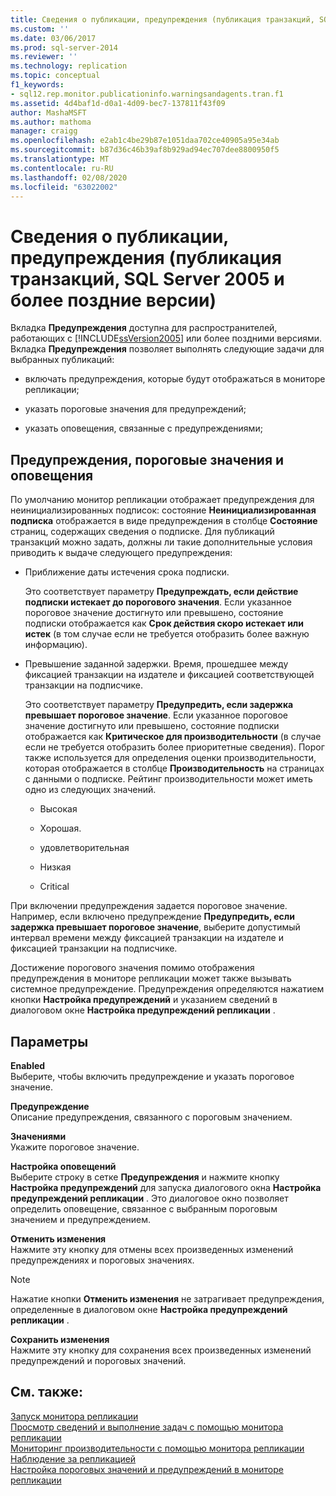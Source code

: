 ```yaml
---
title: Сведения о публикации, предупреждения (публикация транзакций, SQL Server 2005 и более поздних версий) | Документация Майкрософт
ms.custom: ''
ms.date: 03/06/2017
ms.prod: sql-server-2014
ms.reviewer: ''
ms.technology: replication
ms.topic: conceptual
f1_keywords:
- sql12.rep.monitor.publicationinfo.warningsandagents.tran.f1
ms.assetid: 4d4baf1d-d0a1-4d09-bec7-137811f43f09
author: MashaMSFT
ms.author: mathoma
manager: craigg
ms.openlocfilehash: e2ab1c4be29b87e1051daa702ce40905a95e34ab
ms.sourcegitcommit: b87d36c46b39af8b929ad94ec707dee8800950f5
ms.translationtype: MT
ms.contentlocale: ru-RU
ms.lasthandoff: 02/08/2020
ms.locfileid: "63022002"
---
```

# <a name="publication-information-warnings-transactional-publication-sql-server-2005-and-later"></a>Сведения о публикации, предупреждения (публикация транзакций, SQL Server 2005 и более поздние версии)
  Вкладка **Предупреждения** доступна для распространителей, работающих с [!INCLUDE[ssVersion2005](../../includes/ssversion2005-md.md)] или более поздними версиями. Вкладка **Предупреждения** позволяет выполнять следующие задачи для выбранных публикаций:  
  
-   включать предупреждения, которые будут отображаться в мониторе репликации;  
  
-   указать пороговые значения для предупреждений;  
  
-   указать оповещения, связанные с предупреждениями;  
  
## <a name="warnings-thresholds-and-alerts"></a>Предупреждения, пороговые значения и оповещения  
 По умолчанию монитор репликации отображает предупреждения для неинициализированных подписок: состояние **Неинициализированная подписка** отображается в виде предупреждения в столбце **Состояние** страниц, содержащих сведения о подписке. Для публикаций транзакций можно задать, должны ли такие дополнительные условия приводить к выдаче следующего предупреждения:  
  
-   Приближение даты истечения срока подписки.  
  
     Это соответствует параметру **Предупреждать, если действие подписки истекает до порогового значения**. Если указанное пороговое значение достигнуто или превышено, состояние подписки отображается как **Срок действия скоро истекает или истек** (в том случае если не требуется отобразить более важную информацию).  
  
-   Превышение заданной задержки. Время, прошедшее между фиксацией транзакции на издателе и фиксацией соответствующей транзакции на подписчике.  
  
     Это соответствует параметру **Предупредить, если задержка превышает пороговое значение**. Если указанное пороговое значение достигнуто или превышено, состояние подписки отображается как **Критическое для производительности** (в случае если не требуется отобразить более приоритетные сведения). Порог также используется для определения оценки производительности, которая отображается в столбце **Производительность** на страницах с данными о подписке. Рейтинг производительности может иметь одно из следующих значений.  
  
    -   Высокая  
  
    -   Хорошая.  
  
    -   удовлетворительная  
  
    -   Низкая  
  
    -   Critical  
  
 При включении предупреждения задается пороговое значение. Например, если включено предупреждение **Предупредить, если задержка превышает пороговое значение**, выберите допустимый интервал времени между фиксацией транзакции на издателе и фиксацией транзакции на подписчике.  
  
 Достижение порогового значения помимо отображения предупреждения в мониторе репликации может также вызывать системное предупреждение. Предупреждения определяются нажатием кнопки **Настройка предупреждений** и указанием сведений в диалоговом окне **Настройка предупреждений репликации** .  
  
## <a name="options"></a>Параметры  
 **Enabled**  
 Выберите, чтобы включить предупреждение и указать пороговое значение.  
  
 **Предупреждение**  
 Описание предупреждения, связанного с пороговым значением.  
  
 **Значениями**  
 Укажите пороговое значение.  
  
 **Настройка оповещений**  
 Выберите строку в сетке **Предупреждения** и нажмите кнопку **Настройка предупреждений** для запуска диалогового окна **Настройка предупреждений репликации** . Это диалоговое окно позволяет определить оповещение, связанное с выбранным пороговым значением и предупреждением.  
  
 **Отменить изменения**  
 Нажмите эту кнопку для отмены всех произведенных изменений предупреждениях и пороговых значениях.  
  
> [!NOTE]  
>  Нажатие кнопки **Отменить изменения** не затрагивает предупреждения, определенные в диалоговом окне **Настройка предупреждений репликации** .  
  
 **Сохранить изменения**  
 Нажмите эту кнопку для сохранения всех произведенных изменений предупреждений и пороговых значений.  
  
## <a name="see-also"></a>См. также:  
 [Запуск монитора репликации](monitor/start-the-replication-monitor.md)   
 [Просмотр сведений и выполнение задач с помощью монитора репликации](monitor/view-information-and-perform-tasks-replication-monitor.md)   
 [Мониторинг производительности с помощью монитора репликации](monitor/monitor-performance-with-replication-monitor.md)   
 [Наблюдение за репликацией](monitoring-replication.md)   
 [Настройка пороговых значений и предупреждений в мониторе репликации](monitor/set-thresholds-and-warnings-in-replication-monitor.md)  
  
  
